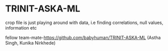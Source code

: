 # TRINIT-ASKA-ML

crop file is just playing around with data, i.e finding correlations, null values, information etc

fellow team-mate-https://github.com/babyhuman/TRINIT-ASKA-ML  (Astha Singh, Kunika Nirkhede)


